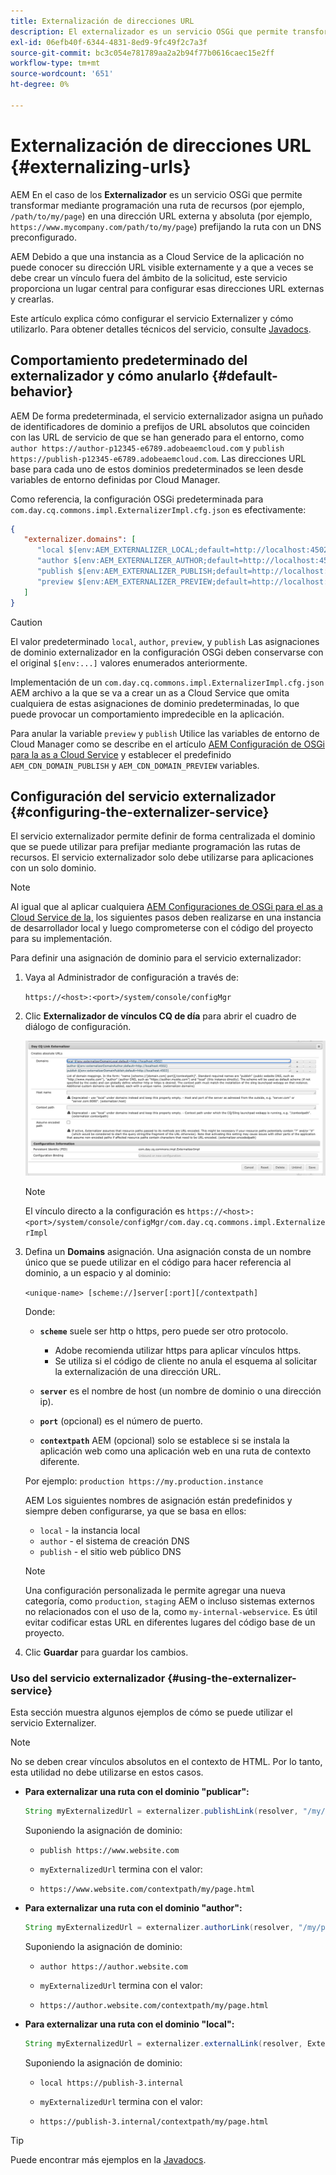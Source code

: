 ```yaml
---
title: Externalización de direcciones URL
description: El externalizador es un servicio OSGi que permite transformar mediante programación una ruta de recurso en una dirección URL externa y absoluta.
exl-id: 06efb40f-6344-4831-8ed9-9fc49f2c7a3f
source-git-commit: bc3c054e781789aa2a2b94f77b0616caec15e2ff
workflow-type: tm+mt
source-wordcount: '651'
ht-degree: 0%

---
```


# Externalización de direcciones URL {#externalizing-urls}

AEM En el caso de los **Externalizador** es un servicio OSGi que permite transformar mediante programación una ruta de recursos (por ejemplo, `/path/to/my/page`) en una dirección URL externa y absoluta (por ejemplo, `https://www.mycompany.com/path/to/my/page`) prefijando la ruta con un DNS preconfigurado.

AEM Debido a que una instancia as a Cloud Service de la aplicación no puede conocer su dirección URL visible externamente y a que a veces se debe crear un vínculo fuera del ámbito de la solicitud, este servicio proporciona un lugar central para configurar esas direcciones URL externas y crearlas.

Este artículo explica cómo configurar el servicio Externalizer y cómo utilizarlo. Para obtener detalles técnicos del servicio, consulte [Javadocs](https://www.adobe.io/experience-manager/reference-materials/cloud-service/javadoc/com/day/cq/commons/Externalizer.html).

## Comportamiento predeterminado del externalizador y cómo anularlo {#default-behavior}

AEM De forma predeterminada, el servicio externalizador asigna un puñado de identificadores de dominio a prefijos de URL absolutos que coinciden con las URL de servicio de que se han generado para el entorno, como `author https://author-p12345-e6789.adobeaemcloud.com` y `publish https://publish-p12345-e6789.adobeaemcloud.com`. Las direcciones URL base para cada uno de estos dominios predeterminados se leen desde variables de entorno definidas por Cloud Manager.

Como referencia, la configuración OSGi predeterminada para `com.day.cq.commons.impl.ExternalizerImpl.cfg.json` es efectivamente:

```json
{
   "externalizer.domains": [
      "local $[env:AEM_EXTERNALIZER_LOCAL;default=http://localhost:4502]",
      "author $[env:AEM_EXTERNALIZER_AUTHOR;default=http://localhost:4502]",
      "publish $[env:AEM_EXTERNALIZER_PUBLISH;default=http://localhost:4503]",
      "preview $[env:AEM_EXTERNALIZER_PREVIEW;default=http://localhost:4503]"
   ]
}
```

>[!CAUTION]
>
>El valor predeterminado `local`, `author`, `preview`, y `publish` Las asignaciones de dominio externalizador en la configuración OSGi deben conservarse con el original `$[env:...]` valores enumerados anteriormente.
>
>Implementación de un `com.day.cq.commons.impl.ExternalizerImpl.cfg.json` AEM archivo a la que se va a crear un as a Cloud Service que omita cualquiera de estas asignaciones de dominio predeterminadas, lo que puede provocar un comportamiento impredecible en la aplicación.

Para anular la variable `preview` y `publish` Utilice las variables de entorno de Cloud Manager como se describe en el artículo [AEM Configuración de OSGi para la as a Cloud Service](/help/implementing/deploying/configuring-osgi.md#cloud-manager-api-format-for-setting-properties) y establecer el predefinido `AEM_CDN_DOMAIN_PUBLISH` y `AEM_CDN_DOMAIN_PREVIEW` variables.

## Configuración del servicio externalizador {#configuring-the-externalizer-service}

El servicio externalizador permite definir de forma centralizada el dominio que se puede utilizar para prefijar mediante programación las rutas de recursos. El servicio externalizador solo debe utilizarse para aplicaciones con un solo dominio.

>[!NOTE]
>
>Al igual que al aplicar cualquiera [AEM Configuraciones de OSGi para el as a Cloud Service de la,](/help/implementing/deploying/overview.md#osgi-configuration) los siguientes pasos deben realizarse en una instancia de desarrollador local y luego comprometerse con el código del proyecto para su implementación.

Para definir una asignación de dominio para el servicio externalizador:

1. Vaya al Administrador de configuración a través de:

   `https://<host>:<port>/system/console/configMgr`

1. Clic **Externalizador de vínculos CQ de día** para abrir el cuadro de diálogo de configuración.

   ![La configuración OSGi del externalizador](./assets/externalizer-osgi.png)

   >[!NOTE]
   >
   >El vínculo directo a la configuración es `https://<host>:<port>/system/console/configMgr/com.day.cq.commons.impl.ExternalizerImpl`

1. Defina un **Domains** asignación. Una asignación consta de un nombre único que se puede utilizar en el código para hacer referencia al dominio, a un espacio y al dominio:

   `<unique-name> [scheme://]server[:port][/contextpath]`

   Donde:

   * **`scheme`** suele ser http o https, pero puede ser otro protocolo.

      * Adobe recomienda utilizar https para aplicar vínculos https.
      * Se utiliza si el código de cliente no anula el esquema al solicitar la externalización de una dirección URL.

   * **`server`** es el nombre de host (un nombre de dominio o una dirección ip).
   * **`port`** (opcional) es el número de puerto.
   * **`contextpath`** AEM (opcional) solo se establece si se instala la aplicación web como una aplicación web en una ruta de contexto diferente.

   Por ejemplo: `production https://my.production.instance`

   AEM Los siguientes nombres de asignación están predefinidos y siempre deben configurarse, ya que se basa en ellos:

   * `local` - la instancia local
   * `author` - el sistema de creación DNS
   * `publish` - el sitio web público DNS

   >[!NOTE]
   >
   >Una configuración personalizada le permite agregar una nueva categoría, como `production`, `staging` AEM o incluso sistemas externos no relacionados con el uso de la, como `my-internal-webservice`. Es útil evitar codificar estas URL en diferentes lugares del código base de un proyecto.

1. Clic **Guardar** para guardar los cambios.

### Uso del servicio externalizador {#using-the-externalizer-service}

Esta sección muestra algunos ejemplos de cómo se puede utilizar el servicio Externalizer.

>[!NOTE]
>
>No se deben crear vínculos absolutos en el contexto de HTML. Por lo tanto, esta utilidad no debe utilizarse en estos casos.

* **Para externalizar una ruta con el dominio &quot;publicar&quot;:**

  ```java
  String myExternalizedUrl = externalizer.publishLink(resolver, "/my/page") + ".html";
  ```

  Suponiendo la asignación de dominio:

   * `publish https://www.website.com`

   * `myExternalizedUrl` termina con el valor:

   * `https://www.website.com/contextpath/my/page.html`

* **Para externalizar una ruta con el dominio &quot;author&quot;:**

  ```java
  String myExternalizedUrl = externalizer.authorLink(resolver, "/my/page") + ".html";
  ```

  Suponiendo la asignación de dominio:

   * `author https://author.website.com`

   * `myExternalizedUrl` termina con el valor:

   * `https://author.website.com/contextpath/my/page.html`

* **Para externalizar una ruta con el dominio &quot;local&quot;:**

  ```java
  String myExternalizedUrl = externalizer.externalLink(resolver, Externalizer.LOCAL, "/my/page") + ".html";
  ```

  Suponiendo la asignación de dominio:

   * `local https://publish-3.internal`

   * `myExternalizedUrl` termina con el valor:

   * `https://publish-3.internal/contextpath/my/page.html`

>[!TIP]
>
>Puede encontrar más ejemplos en la [Javadocs](https://www.adobe.io/experience-manager/reference-materials/cloud-service/javadoc/com/day/cq/commons/Externalizer.html).
